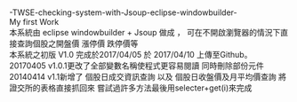 <br>-TWSE-checking-system-with-Jsoup-eclipse-windowbuilder-
<br>My first Work
<br>本系統由 eclipse windowbuilder + Jsoup 做成 ， 可在不開啟瀏覽器的情況下直接查詢個股之開盤價 漲停價 跌停價等
<br>本系統之初版 V1.0 完成於2017/04/05 於 2017/04/10 上傳至Github。
<br>20170405 v1.0.1更改了全部變數名稱使程式更容易閱讀 同時刪除部份元件
<br>20140414 v1.1新增了 個股日成交資訊查詢 以及 個股日收盤價及月平均價查詢 將證交所的表格直接抓回來 嘗試過許多方法最後用selecter+get(i)來完成

